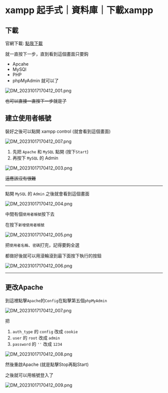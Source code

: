 # xampp 起手式｜資料庫｜下載xampp

## 下載

官網下載: [點我下載](https://www.apachefriends.org/zh_tw/download.html)

就一直按下一步，直到看到這個畫面只要鈎

- Apcahe
- MySQl
- PHP
- phpMyAdmin
就可以了

![DM_20231017170412_001.png](./assets/xampp起手式/DM_20231017170412_001.png)

~~也可以直接一直按下一步就是了~~

## 建立使用者帳號

裝好之後可以點開 xampp control (就會看到這個畫面)

![DM_20231017170412_007.png](./assets/xampp起手式/DM_20231017170412_007.png)

1. 先把 `Apache` 和 `MySQL` 點開 (按下`Start`)
2. 再按下 `MySQL` 的 Admin

![DM_20231017170412_003.png](./assets/xampp起手式/DM_20231017170412_003.png)

~~這應該沒有很難~~

---

點開 `MySQL` 的 `Admin` 之後就會看到這個畫面

![DM_20231017170412_004.png](./assets/xampp起手式/DM_20231017170412_004.png)

中間有個`使用者帳號`按下去

在按下`新增使用者帳號`

![DM_20231017170412_005.png](./assets/xampp起手式/DM_20231017170412_005.png)

把`使用者名稱`、`密碼`打完，記得要鉤全選

都做好後就可以用滾輪滾到最下面按下執行的按鈕

![DM_20231017170412_006.png](./assets/xampp起手式/DM_20231017170412_006.png)

---

## 更改Apache

到這裡點擊`Apache`的`Config`在點擊第五個`phpMyAdmin`

![DM_20231017170412_007.png](./assets/xampp起手式/DM_20231017170412_007.png)

把

1. `auth_type` 的 `config` 改成 `cookie`
2. `user` 的 `root` 改成 `admin`
3. `password` 的 `''` 改成 `1234`

![DM_20231017170412_008.png](./assets/xampp起手式/DM_20231017170412_008.png)

然後重啟Apache (就是點擊Stop再點Start)

之後就可以用帳號登入了

![DM_20231017170412_009.png](./assets/xampp起手式/DM_20231017170412_009.png)